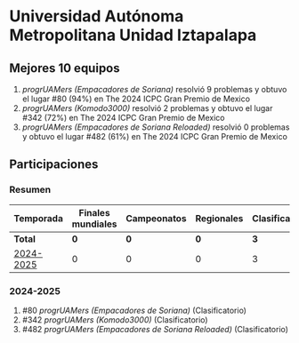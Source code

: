 ---
---

# Universidad Autónoma Metropolitana Unidad Iztapalapa

## Mejores 10 equipos

1. _progrUAMers (Empacadores de Soriana)_ resolvió 9 problemas y obtuvo el lugar #80 (94%) en The 2024 ICPC Gran Premio de Mexico
1. _progrUAMers (Komodo3000)_ resolvió 2 problemas y obtuvo el lugar #342 (72%) en The 2024 ICPC Gran Premio de Mexico
1. _progrUAMers (Empacadores de Soriana Reloaded)_ resolvió 0 problemas y obtuvo el lugar #482 (61%) en The 2024 ICPC Gran Premio de Mexico

## Participaciones

### Resumen

| Temporada | Finales mundiales | Campeonatos | Regionales | Clasificatorios | Equipos |
| --- | --- | --- | --- | --- | --- |
| **Total** | **0** | **0** | **0** | **3** | **3** |
| [2024-2025](#2024-2025) | 0 | 0 | 0 | 3 | 3 |

### 2024-2025

1. #80 _progrUAMers (Empacadores de Soriana)_ (Clasificatorio)
1. #342 _progrUAMers (Komodo3000)_ (Clasificatorio)
1. #482 _progrUAMers (Empacadores de Soriana Reloaded)_ (Clasificatorio)



